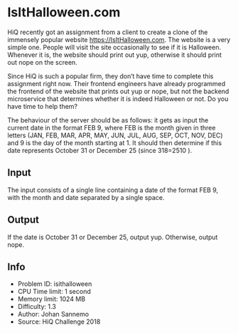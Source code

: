 # IsItHalloween.com

HiQ recently got an assignment from a client to create a clone of the immensely popular website https://IsItHalloween.com. The website is a very simple one. People will visit the site occasionally to see if it is Halloween. Whenever it is, the website should print out yup, otherwise it should print out nope on the screen.

Since HiQ is such a popular firm, they don’t have time to complete this assignment right now. Their frontend engineers have already programmed the frontend of the website that prints out yup or nope, but not the backend microservice that determines whether it is indeed Halloween or not. Do you have time to help them?

The behaviour of the server should be as follows: it gets as input the current date in the format FEB 9, where FEB is the month given in three letters (JAN, FEB, MAR, APR, MAY, JUN, JUL, AUG, SEP, OCT, NOV, DEC) and 9 is the day of the month starting at 1. It should then determine if this date represents October 31 or December 25 (since 318=2510
).

## Input

The input consists of a single line containing a date of the format FEB 9, with the month and date separated by a single space.

## Output

If the date is October 31 or December 25, output yup. Otherwise, output nope.

## Info

- Problem ID: isithalloween
- CPU Time limit: 1 second
- Memory limit: 1024 MB
- Difficulty: 1.3
- Author: Johan Sannemo
- Source: HiQ Challenge 2018
